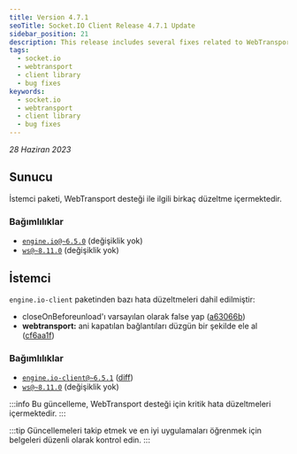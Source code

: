```yaml
---
title: Version 4.7.1
seoTitle: Socket.IO Client Release 4.7.1 Update
sidebar_position: 21
description: This release includes several fixes related to WebTransport support. Key dependencies and notable changes are outlined here.
tags: 
  - socket.io
  - webtransport
  - client library
  - bug fixes
keywords: 
  - socket.io
  - webtransport
  - client library
  - bug fixes
---
```

*28 Haziran 2023*

## Sunucu

İstemci paketi, WebTransport desteği ile ilgili birkaç düzeltme içermektedir.

### Bağımlılıklar

- [`engine.io@~6.5.0`](https://github.com/socketio/engine.io/releases/tag/6.5.0) (değişiklik yok)
- [`ws@~8.11.0`](https://github.com/websockets/ws/releases/tag/8.11.0) (değişiklik yok)

## İstemci

`engine.io-client` paketinden bazı hata düzeltmeleri dahil edilmiştir:

- closeOnBeforeunload'ı varsayılan olarak false yap ([a63066b](https://github.com/socketio/engine.io-client/commit/a63066bdc8ae9e6746c3113d06c2ead78f4a4851))
- **webtransport:** ani kapatılan bağlantıları düzgün bir şekilde ele al ([cf6aa1f](https://github.com/socketio/engine.io-client/commit/cf6aa1f43c27a56c076bf26fddfce74bfeb65040))

### Bağımlılıklar

- [`engine.io-client@~6.5.1`](https://github.com/socketio/engine.io-client/releases/tag/6.5.1) ([diff](https://github.com/socketio/engine.io-client/compare/6.5.0...6.5.1))
- [`ws@~8.11.0`](https://github.com/websockets/ws/releases/tag/8.11.0) (değişiklik yok)

:::info
Bu güncelleme, WebTransport desteği için kritik hata düzeltmeleri içermektedir.
:::

:::tip
Güncellemeleri takip etmek ve en iyi uygulamaları öğrenmek için belgeleri düzenli olarak kontrol edin.
:::